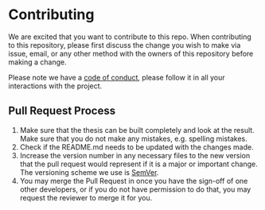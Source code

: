 # Contributing

We are excited that you want to contribute to this repo. When contributing to this repository, please first discuss the change you wish to make via issue, email, or any other method with the owners of this repository before making a change. 

Please note we have a [code of conduct](./.github/CODE_OF_CONDUCT.md), please follow it in all your interactions with the project.

## Pull Request Process

1. Make sure that the thesis can be built completely and look at the result. Make sure that you do not make any mistakes, e.g. spelling mistakes.
1. Check if the README.md needs to be updated with the changes made.
1. Increase the version number in any necessary files to the new version that the pull request would represent if it is a major or important change. The versioning scheme we use is [SemVer](http://semver.org/).
1. You may merge the Pull Request in once you have the sign-off of one other developers, or if you do not have permission to do that, you may request the reviewer to merge it for you.
